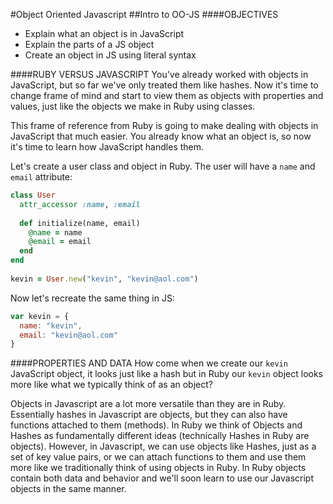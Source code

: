 #Object Oriented Javascript
##Intro to OO-JS
####OBJECTIVES
+ Explain what an object is in JavaScript
+ Explain the parts of a JS object
+ Create an object in JS using literal syntax

####RUBY VERSUS JAVASCRIPT
You've already worked with objects in JavaScript, but so far we've only treated them like hashes. Now it's time to change frame of mind and start to view them as objects with properties and values, just like the objects we make in Ruby using classes.

This frame of reference from Ruby is going to make dealing with objects in JavaScript that much easier. You already know what an object is, so now it's time to learn how JavaScript handles them.

Let's create a user class and object in Ruby. The user will have a `name` and `email` attribute:

```ruby
class User
  attr_accessor :name, :email
 
  def initialize(name, email)
    @name = name
    @email = email
  end
end
 
kevin = User.new("kevin", "kevin@aol.com")
```

Now let's recreate the same thing in JS:

```javascript
var kevin = {
  name: "kevin",
  email: "kevin@aol.com"
}
```

####PROPERTIES AND DATA
How come when we create our `kevin` JavaScript object, it looks just like a hash but in Ruby our `kevin` object looks more like what we typically think of as an object?

Objects in Javascript are a lot more versatile than they are in Ruby. Essentially hashes in Javascript are objects, but they can also have functions attached to them (methods). In Ruby we think of Objects and Hashes as fundamentally different ideas (technically Hashes in Ruby are objects). However, in Javascript, we can use objects like Hashes, just as a set of key value pairs, or we can attach functions to them and use them more like we traditionally think of using objects in Ruby. In Ruby objects contain both data and behavior and we'll soon learn to use our Javascript objects in the same manner.